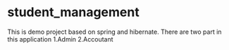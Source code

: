 # student_management
This is demo project based on spring and hibernate.
There are two part in this application
1.Admin
2.Accoutant 
